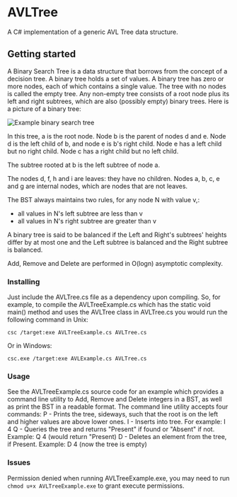 # AVLTree
A C# implementation of a generic AVL Tree data structure.

## Getting started
A Binary Search Tree is a data structure that borrows from the concept of a decision tree.
A binary tree holds a set of values. A binary tree has zero or more nodes, each of which contains a single value. The tree with no nodes is called the empty tree. Any non-empty tree consists of a root node plus its left and right subtrees, which are also (possibly empty) binary trees.
Here is a picture of a binary tree:

![Example binary search tree](http://ksvi.mff.cuni.cz/~dingle/2017/binary_tree.svg)

In this tree, a is the root node. Node b is the parent of nodes d and e. Node d is the left child of b, and node e is b's right child. Node e has a left child but no right child. Node c has a right child but no left child.

The subtree rooted at b is the left subtree of node a.

The nodes d, f, h and i are leaves: they have no children. Nodes a, b, c, e and g are internal nodes, which are nodes that are not leaves.

The BST always maintains two rules, for any node N with value v,:
- all values in N's left subtree are less than v
- all values in N's right subtree are greater than v

A binary tree is said to be balanced if the Left and Right's subtrees' heights differ by at most one and the Left subtree is balanced and the Right subtree is balanced.

Add, Remove and Delete are performed in O(logn) asymptotic complexity.

### Installing
Just include the AVLTree.cs file as a dependency upon compiling. So, for example, to compile the AVLTreeExample.cs which has the static void main() method and uses the AVLTree class in AVLTree.cs you would run the following command in Unix:
```
csc /target:exe AVLTreeExample.cs AVLTree.cs
```
Or in Windows:
```
csc.exe /target:exe AVLExample.cs AVLTree.cs
```
### Usage
See the AVLTreeExample.cs source code for an example which provides a command line utility to Add, Remove and Delete integers in a BST, as well as print the BST in a readable format. The command line utility accepts four commands:
P - Prints the tree, sideways, such that the root is on the left and higher values are above lower ones.
I <int> - Inserts <int> into tree. For example: I 4 
Q <int> - Queries the tree and returns "Present" if found or "Absent" if not. Example: Q 4 (would return "Present)
D <int> - Deletes an element from the tree, if Present. Example: D 4 (now the tree is empty)

### Issues
Permission denied when running AVLTreeExample.exe, you may need to run `chmod u+x AVLTreeExample.exe` to grant execute permissions.
